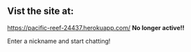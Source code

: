 ## Vist the site at:
https://pacific-reef-24437.herokuapp.com/ **No longer active!!**

Enter a nickname and start chatting!